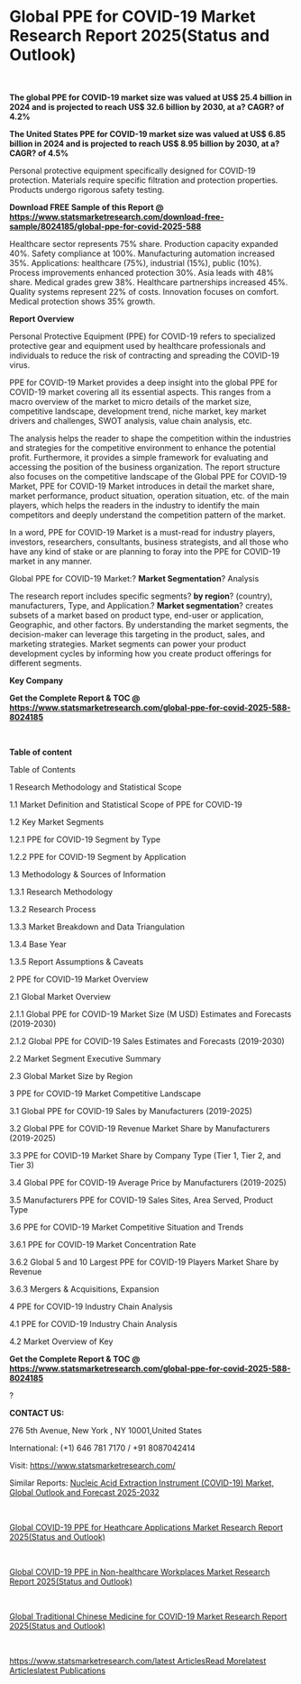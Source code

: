 <h1>Global PPE for COVID-19 Market Research Report 2025(Status and Outlook)</h1><br/><p><strong>The global PPE for COVID-19 market size was valued at US$ 25.4 billion in 2024 and is projected to reach US$ 32.6 billion by 2030, at a? <strong>CAGR</strong>? of 4.2%</strong></p>
 
 
 
 <p><strong>The United States PPE for COVID-19 market size was valued at US$ 6.85 billion in 2024 and is projected to reach US$ 8.95 billion by 2030, at a? <strong>CAGR</strong>? of 4.5%</strong></p>
 
 
 
 <p>Personal protective equipment specifically designed for COVID-19 protection. Materials require specific filtration and protection properties. Products undergo rigorous safety testing.</p>
 
 
 
 <p><strong>Download FREE Sample of this Report @ <a href="https://www.statsmarketresearch.com/download-free-sample/8024185/global-ppe-for-covid-2025-588">https://www.statsmarketresearch.com/download-free-sample/8024185/global-ppe-for-covid-2025-588</a></strong></p>
 
 
 
 <p>Healthcare sector represents 75% share. Production capacity expanded 40%. Safety compliance at 100%. Manufacturing automation increased 35%. Applications: healthcare (75%), industrial (15%), public (10%). Process improvements enhanced protection 30%. Asia leads with 48% share. Medical grades grew 38%. Healthcare partnerships increased 45%. Quality systems represent 22% of costs. Innovation focuses on comfort. Medical protection shows 35% growth.</p>
 
 
 
 <p><strong>Report Overview</strong></p>
 
 
 
 <p>Personal Protective Equipment (PPE) for COVID-19 refers to specialized protective gear and equipment used by healthcare professionals and individuals to reduce the risk of contracting and spreading the COVID-19 virus.</p>
 
 
 
 <p>PPE for COVID-19 Market provides a deep insight into the global PPE for COVID-19 market covering all its essential aspects. This ranges from a macro overview of the market to micro details of the market size, competitive landscape, development trend, niche market, key market drivers and challenges, SWOT analysis, value chain analysis, etc.</p>
 
 
 
 <p>The analysis helps the reader to shape the competition within the industries and strategies for the competitive environment to enhance the potential profit. Furthermore, it provides a simple framework for evaluating and accessing the position of the business organization. The report structure also focuses on the competitive landscape of the Global PPE for COVID-19 Market, PPE for COVID-19 Market introduces in detail the market share, market performance, product situation, operation situation, etc. of the main players, which helps the readers in the industry to identify the main competitors and deeply understand the competition pattern of the market.</p>
 
 
 
 <p>In a word, PPE for COVID-19 Market is a must-read for industry players, investors, researchers, consultants, business strategists, and all those who have any kind of stake or are planning to foray into the PPE for COVID-19 market in any manner.</p>
 
 
 
 <p>Global PPE for COVID-19 Market:? <strong>Market Segmentation</strong>? Analysis</p>
 
 
 
 <p>The research report includes specific segments? <strong>by region</strong>? (country), manufacturers, Type, and Application.? <strong>Market segmentation</strong>? creates subsets of a market based on product type, end-user or application, Geographic, and other factors. By understanding the market segments, the decision-maker can leverage this targeting in the product, sales, and marketing strategies. Market segments can power your product development cycles by informing how you create product offerings for different segments.</p>
 
 
 
 <p><strong>Key Company</strong></p>
 
 
 
 <div><b>Get the Complete Report & TOC @ <a href="https://www.statsmarketresearch.com/global-ppe-for-covid-2025-588-8024185">https://www.statsmarketresearch.com/global-ppe-for-covid-2025-588-8024185</a></b></div>
 
 
 
 <p><br />
 
 <b>Table of content</b></p>
 
 
 
 <p>Table of Contents<br />
 
 1 Research Methodology and Statistical Scope<br />
 
 1.1 Market Definition and Statistical Scope of PPE for COVID-19<br />
 
 1.2 Key Market Segments<br />
 
 1.2.1 PPE for COVID-19 Segment by Type<br />
 
 1.2.2 PPE for COVID-19 Segment by Application<br />
 
 1.3 Methodology & Sources of Information<br />
 
 1.3.1 Research Methodology<br />
 
 1.3.2 Research Process<br />
 
 1.3.3 Market Breakdown and Data Triangulation<br />
 
 1.3.4 Base Year<br />
 
 1.3.5 Report Assumptions & Caveats<br />
 
 2 PPE for COVID-19 Market Overview<br />
 
 2.1 Global Market Overview<br />
 
 2.1.1 Global PPE for COVID-19 Market Size (M USD) Estimates and Forecasts (2019-2030)<br />
 
 2.1.2 Global PPE for COVID-19 Sales Estimates and Forecasts (2019-2030)<br />
 
 2.2 Market Segment Executive Summary<br />
 
 2.3 Global Market Size by Region<br />
 
 3 PPE for COVID-19 Market Competitive Landscape<br />
 
 3.1 Global PPE for COVID-19 Sales by Manufacturers (2019-2025)<br />
 
 3.2 Global PPE for COVID-19 Revenue Market Share by Manufacturers (2019-2025)<br />
 
 3.3 PPE for COVID-19 Market Share by Company Type (Tier 1, Tier 2, and Tier 3)<br />
 
 3.4 Global PPE for COVID-19 Average Price by Manufacturers (2019-2025)<br />
 
 3.5 Manufacturers PPE for COVID-19 Sales Sites, Area Served, Product Type<br />
 
 3.6 PPE for COVID-19 Market Competitive Situation and Trends<br />
 
 3.6.1 PPE for COVID-19 Market Concentration Rate<br />
 
 3.6.2 Global 5 and 10 Largest PPE for COVID-19 Players Market Share by Revenue<br />
 
 3.6.3 Mergers & Acquisitions, Expansion<br />
 
 4 PPE for COVID-19 Industry Chain Analysis<br />
 
 4.1 PPE for COVID-19 Industry Chain Analysis<br />
 
 4.2 Market Overview of Key</p>
 
 
 
 <div><b>Get the Complete Report & TOC @ <a href="https://www.statsmarketresearch.com/global-ppe-for-covid-2025-588-8024185">https://www.statsmarketresearch.com/global-ppe-for-covid-2025-588-8024185</a></b></div>
 
 
 
 <p>? </p>
 
 
 
 <p><b>CONTACT US:</b><br />
 
 276 5th Avenue, New York , NY 10001,United States<br />
 
 International: (+1) 646 781 7170 / +91 8087042414<br />
 
 Visit: <a href="https://www.statsmarketresearch.com/">https://www.statsmarketresearch.com/</a><br />
 
 Similar Reports: <a href="https://www.statsmarketresearch.com/global-ppe-for-covid-2025-588-8024185">Nucleic Acid Extraction Instrument (COVID-19) Market, Global Outlook and Forecast 2025-2032</a><br />
 
 <br />
 
 <a href="https://www.statsmarketresearch.com/global-ppe-for-covid-2025-588-8024185">Global COVID-19 PPE for Heathcare Applications Market Research Report 2025(Status and Outlook)</a><br />
 
 <br />
 
 <a href="https://www.statsmarketresearch.com/global-ppe-for-covid-2025-588-8024185">Global COVID-19 PPE in Non-healthcare Workplaces Market Research Report 2025(Status and Outlook)</a><br />
 
 <br />
 
 <a href="https://www.statsmarketresearch.com/global-ppe-for-covid-2025-588-8024185">Global Traditional Chinese Medicine for COVID-19 Market Research Report 2025(Status and Outlook)</a><br />
 
 <br />
 
 <a href="https://gyeongbokgung.com">https://www.statsmarketresearch.com/</a><a href="https://hallyeomaritime.com">latest Articles</a><a href="https://jingwansa.com">Read More</a><a href="https://nguoiviet.jp/">latest Articles</a><a href="https://www.intelmarketresearch.com/">latest Publications</a></p>